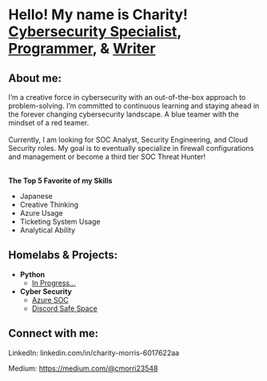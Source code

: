 <h1>Hello! My name is Charity! <br/><a href="https://www.linkedin.com/in/charity-morris-6017622aa/">Cybersecurity Specialist</a>, <a href="https://github.com/1stAri">Programmer</a>, & <a href="https://medium.com/@cmorri23548">Writer</a></h1>

<h2>About me:</h2>
I’m a creative force in cybersecurity with an out-of-the-box approach to problem-solving. I’m committed to continuous learning and staying ahead in the forever changing cybersecurity landscape. A blue teamer with the mindset of a red teamer.
<br /> <br />
Currently, I am looking for SOC Analyst, Security Engineering, and Cloud Security roles. My goal is to eventually specialize in firewall configurations and management or become a third tier SOC Threat Hunter!
<br /> <br />

__The Top 5 Favorite of my Skills__

- Japanese
- Creative Thinking
- Azure Usage
- Ticketing System Usage
- Analytical Ability

<h2>Homelabs & Projects:</h2>

- <b>Python</b>
  - [In Progress...]()
- <b>Cyber Security</b>
  - [Azure SOC](https://github.com/1stAri/Azure-SOC/blob/main/README.md)
  - [Discord Safe Space](https://github.com/1stAri/Discord-Safe-Space/tree/main)
<h2> Connect with me:</h2>

LinkedIn: linkedin.com/in/charity-morris-6017622aa

Medium: https://medium.com/@cmorri23548

<!--
**joshmadakor1/joshmadakor1** is a ✨ _special_ ✨ repository because its `README.md` (this file) appears on your GitHub profile.

Here are some ideas to get you started:

- 🔭 I’m currently working on ...
- 🌱 I’m currently learning ...
- 👯 I’m looking to collaborate on ...
- 🤔 I’m looking for help with ...
- 💬 Ask me about ...
- 📫 How to reach me: ...
- 😄 Pronouns: ...
- ⚡ Fun fact: ...
-->
